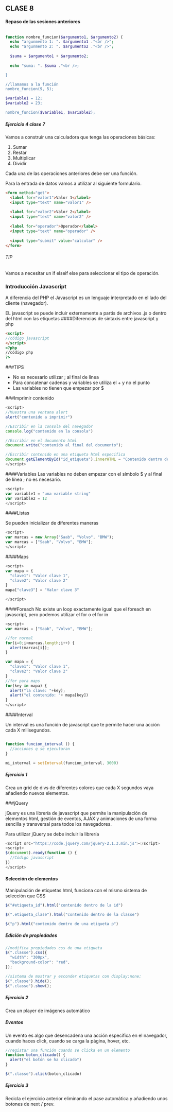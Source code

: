 ## CLASE 8

#### Repaso de las sesiones anteriores

```php

function nombre_funcion($argumento1, $argumento2) {
  echo "argunmento 1: ". $argumento1 ."<br />";
  echo "argunmento 2: ". $argumento2 ."<br />";
  
  $suma = $argumento1 + $argumento2;
  
  echo "suma: ". $suma ."<br />;

}

//llamamos a la función
nombre_funcion(9, 5);

$variable1 = 12;
$variable2 = 23;

nombre_funcion($variable1, $variable2);

```
##### Ejercicio 4 clase 7

Vamos a construir una calculadora que tenga las operaciones básicas:

1. Sumar
2. Restar
3. Multiplicar
4. Dividir

Cada una de las operaciones anteriores debe ser una función.

Para la entrada de datos vamos a utilizar al siguiente formulario.
```html
<form method="get">
  <label for="valor1">Valor 1</label>
  <input type="text" name="valor1" />
  
  <label for="valor2">Valor 2</label>
  <input type="text" name="valor2" />
  
  <label for="operador">Operador</label>
  <input type="text" name="operador" />
  
  <input type="submit" value="calcular" />
</form>
```
###### TIP
Vamos a necesitar un if elseif else para seleccionar el tipo de operación.

### Introducción Javascript 

A diferencia del PHP el Javascript es un lenguaje interpretado en el lado del cliente (navegador).

EL javascript se puede incluir externamente a partis de archivos .js o dentro del html con las etiquetas <sript></script>
####Diferencias de sintaxis entre javascript y php
```html
<script>
//código javascript
</script>
<?php 
//código php
?>
```
###TIPS

- No es necesario utilizar ; al final de línea
- Para concatenar cadenas y variables se utiliza el + y no el punto
- Las variables no tienen que empezar por $

###Imprimir contenido
```javascript
<script>
//Muestra una ventana alert
alert("contenido a imprimir")

//Escribir en la consola del navegador
console.log("contenido en la consola")

//Escribir en el documento html
document.write("contenido al final del documento");

//Escribir contenido en una etiqueta html especifica
document.getElementById("id_etiqueta").innerHTML = "Contenido dentro de la etiqueta";
</script>
```

####Variables
Las variables no deben empezar con el símbolo $ y al final de línea ; no es necesario.
```javascript
<script>
var variable1 = "una variable string"
var variable2 = 12
</script>
```

####Listas

Se pueden inicializar de diferentes maneras

```javascript
<script>
var marcas = new Array("Saab", "Volvo", "BMW");
var marcas = ["Saab", "Volvo", "BMW"];
</script>
```

####Maps
```javascript
<script>
var mapa = {
  "clave1": "Valor clave 1",
  "clave2": "Valor clave 2"
}
mapa["clave3"] = "Valor clave 3"

</script>
```
####Foreach
No existe un loop exactamente igual que el foreach en javascript, pero podemos utilizar el for o el for in
```javascript
<script>
var marcas = ["Saab", "Volvo", "BMW"];

//for normal
for(i=0;i<marcas.length;i++) {
  alert(marcas[i]);
}

var mapa = {
  "clave1": "Valor clave 1",
  "clave2": "Valor clave 2"
}
//for para maps
for(key in mapa) {
  alert("la clave: "+key);
  alert("el contenido: "+ mapa[key])
}
</script>
```

####Interval

Un interval es una función de javascript que te permite hacer una acción cada X milisegundos.

```javascript

function funcion_interval () {
  //acciones q se ejecutaran
}

mi_interval = setInterval(funcion_interval, 3000)
```
##### Ejercicio 1
Crea un grid de divs de diferentes colores que cada X segundos vaya añadiendo nuevos elementos.


###jQuery

jQuery es una librería de javascript que permite la manipulación de elementos html, gestión de eventos, AJAX y animaciones de una forma sencilla y transversal para todos los navegadores.

Para utilizar jQuery se debe incluir la librería
```javascript
<script src="https://code.jquery.com/jquery-2.1.3.min.js"></script>
<script>
$(document).ready(function () {
  //Código javascript 
})
</script>
```

#### Selección de elementos

Manipulación de etiquetas html, funciona con el mismo sistema de selección que CSS

```javascript
$("#etiqueta_id").html("contenido dentro de la id")

$(".etiqueta_clase").html("contenido dentro de la classe")

$("p").html("contenido dentro de una etiqueta p")
```

##### Edición de propiedades
```javascript
//modifica propiedades css de una etiqueta
$(".classe").css({
  "width": "300px",
  "background-color": "red",
});

//sistema de mostrar y esconder etiquetas con display:none;
$(".classe").hide();
$(".classe").show();
```

##### Ejercicio 2
Crea un player de imágenes automático


##### Eventos
Un evento es algo que desencadena una acción especifica en el navegador, cuando haces click, cuando se carga la página, hover, etc.

```javascript
//registar una función cuando se clicka en un elemento
function boton_clicado() {
  alert("el botón se ha clicado")
}

$(".classe").click(boton_clicado)
```
##### Ejercicio 3
Recicla el ejercicio anterior eliminando el pase automática y añadiendo unos botones de next / prev.

